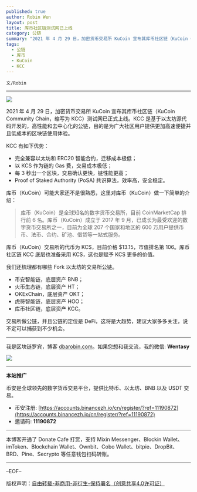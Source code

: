 ```yaml
---
published: true
author: Robin Wen
layout: post
title: 库币社区链测试网已上线
category: 公链
summary: "2021 年 4 月 29 日，加密货币交易所 KuCoin 宣布其库币社区链（KuCoin Community Chain，缩写为 KCC）测试网已正式上线。KCC 是基于以太坊源代码开发的，高性能和去中心化的公链，目的是为广大社区用户提供更加高速便捷并且低成本的区块链使用体验。交易所做公链，并且公链的定位是 DeFi，这将是大趋势，建议大家多多关注，说不定可以捕获到不少机会。"
tags:
  - 公链
  - 库币
  - KuCoin
  - KCC
---
```


`文/Robin`

***

![](https://cdn.dbarobin.com/8bmwgvp.png)

2021 年 4 月 29 日，加密货币交易所 KuCoin 宣布其库币社区链（KuCoin Community Chain，缩写为 KCC）测试网已正式上线。KCC 是基于以太坊源代码开发的，高性能和去中心化的公链，目的是为广大社区用户提供更加高速便捷并且低成本的区块链使用体验。

KCC 有如下优势：

* 完全兼容以太坊和 ERC20 智能合约，迁移成本极低；
* 以 KCS 作为链的 Gas 费，交易成本极低；
* 每 3 秒出一个区块，交易确认更快，链性能更高；
* Proof of Staked Authority (PoSA) 共识算法，效率高，安全稳定。

库币（KuCoin）可能大家还不是很熟悉，这里对库币（KuCoin）做一下简单的介绍：

> 库币（KuCoin）是全球知名的数字货币交易所，目前 CoinMarketCap 排行前 6 名。库币（KuCoin）成立于 2017 年 9 月，已成长为最受欢迎的数字货币交易所之一，目前为全球 207 个国家和地区的 600 万用户提供币币、法币、合约、矿池、借贷等一站式服务。

库币（KuCoin）交易所的代币为 KCS，目前价格 $13.15，市值排名第 106。库币社区链 KCC 底层也准备采用 KCS，这也是赋予 KCS 更多的价值。

我们还梳理都有哪些 Fork 以太坊的交易所公链。

* 币安智能链，底层资产 BNB；
* 火币生态链，底层资产 HT；
* OKExChain，底层资产 OKT；
* 虎符智能链，底层资产 HOO；
* 库币社区链，底层资产 KCC。

交易所做公链，并且公链的定位是 DeFi，这将是大趋势，建议大家多多关注，说不定可以捕获到不少机会。

***

我是区块链罗宾，博客 [dbarobin.com](https://dbarobin.com/)。如果您想和我交流，我的微信: **Wentasy**

![](https://cdn.dbarobin.com/v4yywe2.png)

***

**本站推广**

币安是全球领先的数字货币交易平台，提供比特币、以太坊、BNB 以及 USDT 交易。

* 币安注册: [https://accounts.binancezh.io/cn/register/?ref=11190872](https://accounts.binancezh.io/cn/register/?ref=11190872)
* 邀请码: **11190872**

***

本博客开通了 Donate Cafe 打赏，支持 Mixin Messenger、Blockin Wallet、imToken、Blockchain Wallet、Ownbit、Cobo Wallet、bitpie、DropBit、BRD、Pine、Secrypto 等任意钱包扫码转账。

<center>
    <div class="--donate-button"
         data-button-id="f8b9df0d-af9a-460d-8258-d3f435445075"
    ></div>
</center>

***

–EOF–

版权声明：[自由转载-非商用-非衍生-保持署名（创意共享4.0许可证）](http://creativecommons.org/licenses/by-nc-nd/4.0/deed.zh)
